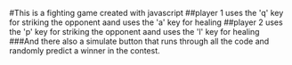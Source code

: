 #This is a fighting game created with javascript
##player 1 uses the 'q' key for striking the opponent aand uses the 'a' key for healing
##player 2 uses the 'p' key for striking the opponent aand uses the 'l' key for healing
###And there also a simulate button that runs through all the code and randomly predict a winner in the contest.
